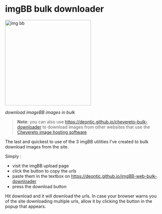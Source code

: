 # imgBB bulk downloader 
<img src = "https://user-images.githubusercontent.com/68165727/131923011-65df82b2-6520-4228-81dc-6079d4fb6cde.jpg" alt = "img bb" width=280 >

 _download imageBB images in bulk_
 
 > **Note**: you can also use https://deontic.github.io/chevereto-bulk-downloader to download images from other websites that use the [Chevereto image hosting software](https://chevereto.com/)

 
The last and quickest to use of the 3 imgBB utilities I've created to bulk download images from the site.

Simply :

* visit the imgBB upload page
* click the button to copy the urls
* paste them in the textbox on https://deontic.github.io/imgBB-web-bulk-downloader
* press the download button

Hit download and it will download the urls. In case your browser warns you of the site downloading multiple urls, allow it by clicking the button in the popup that appears.
